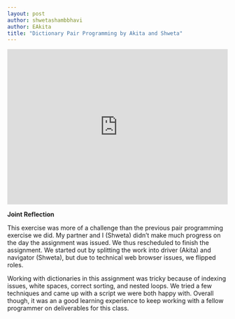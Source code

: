 ```yaml
---
layout: post
author: shwetashambbhavi
author: EAkita
title: "Dictionary Pair Programming by Akita and Shweta"
---
```



<iframe src="https://trinket.io/embed/python3/42a51536e2" width="100%" height="356" frameborder="0" marginwidth="0" marginheight="0" allowfullscreen></iframe>

**Joint Reflection**

This exercise was more of a challenge than the previous pair programming exercise we did. My partner and I (Shweta) didn’t make much progress on the day the assignment was issued. We thus rescheduled to finish the assignment. We started out by splitting the work into driver (Akita) and navigator (Shweta), but due to technical web browser issues, we flipped roles. 

Working with dictionaries in this assignment was tricky because of indexing issues, white spaces, correct sorting, and nested loops. We tried a few techniques and came up with a script we were both happy with. Overall though, it was an a good learning experience to keep working with a fellow programmer on deliverables for this class. 
